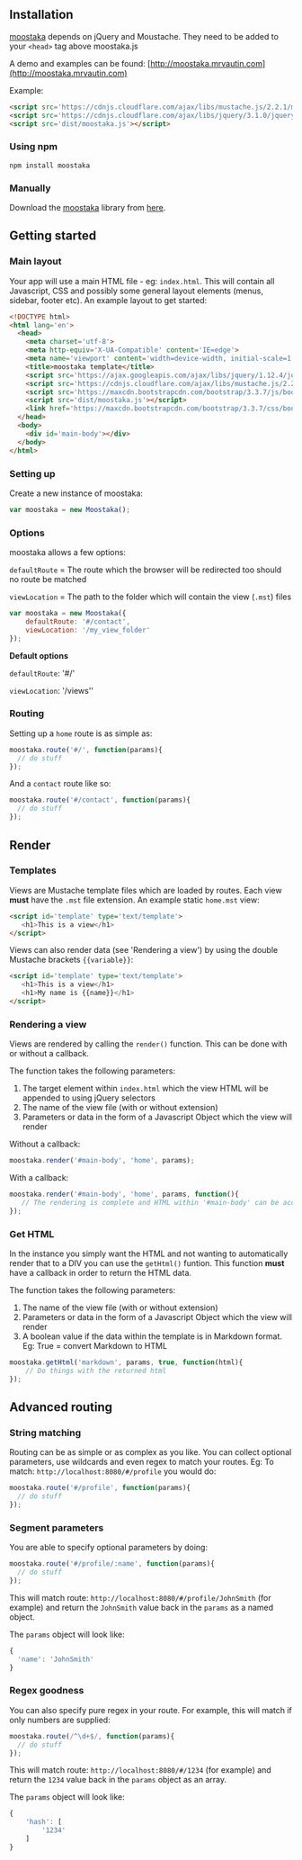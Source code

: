 ## Installation

[moostaka](https://github.com/mrvautin/moostaka) depends on jQuery and Moustache. They need to be added to your `<head>` tag above moostaka.js

A demo and examples can be found: [http://moostaka.mrvautin.com](http://moostaka.mrvautin.com)

Example:

``` html
<script src='https://cdnjs.cloudflare.com/ajax/libs/mustache.js/2.2.1/mustache.min.js'></script>
<script src='https://cdnjs.cloudflare.com/ajax/libs/jquery/3.1.0/jquery.min.js'></script>
<script src='dist/moostaka.js'></script>
```

### Using npm

`npm install moostaka`

### Manually

Download the [moostaka](https://github.com/mrvautin/moostaka) library from [here](https://github.com/mrvautin/moostaka/archive/master.zip).

## Getting started

### Main layout

Your app will use a main HTML file - eg: `index.html`. This will contain all Javascript, CSS and possibly some general layout elements (menus, sidebar, footer etc). An example layout to get started:

``` html
<!DOCTYPE html>
<html lang='en'>
  <head>
    <meta charset='utf-8'>
    <meta http-equiv='X-UA-Compatible' content='IE=edge'>
    <meta name='viewport' content='width=device-width, initial-scale=1'>
    <title>moostaka template</title>
    <script src='https://ajax.googleapis.com/ajax/libs/jquery/1.12.4/jquery.min.js'></script>
    <script src='https://cdnjs.cloudflare.com/ajax/libs/mustache.js/2.2.1/mustache.min.js'></script>
    <script src='https://maxcdn.bootstrapcdn.com/bootstrap/3.3.7/js/bootstrap.min.js'></script>
    <script src='dist/moostaka.js'></script>
    <link href='https://maxcdn.bootstrapcdn.com/bootstrap/3.3.7/css/bootstrap.min.css' rel='stylesheet'>
  </head>
  <body>
    <div id='main-body'></div>
  </body>
</html>
```

### Setting up

Create a new instance of moostaka:
``` javascript
var moostaka = new Moostaka();
```

### Options

moostaka allows a few options:

`defaultRoute` = The route which the browser will be redirected too should no route be matched

`viewLocation` = The path to the folder which will contain the view (`.mst`) files

``` javascript
var moostaka = new Moostaka({
    defaultRoute: '#/contact',
    viewLocation: '/my_view_folder'
});
```

**Default options**

`defaultRoute`: '#/'

`viewLocation`: '/views''

### Routing

Setting up a `home` route is as simple as:

``` javascript
moostaka.route('#/', function(params){
  // do stuff
});
```

And a `contact` route like so:

``` javascript
moostaka.route('#/contact', function(params){
  // do stuff
});
```

## Render

### Templates

Views are Mustache template files which are loaded by routes. Each view **must** have the `.mst` file extension.
An example static `home.mst` view:

``` html
<script id='template' type='text/template'>
   <h1>This is a view</h1>
</script>
```

Views can also render data (see 'Rendering a view') by using the double Mustache brackets `{{variable}}`:

``` html
<script id='template' type='text/template'>
   <h1>This is a view</h1>
   <h1>My name is {{name}}</h1>
</script>
```

### Rendering a view

Views are rendered by calling the `render()` function. This can be done with or without a callback.

The function takes the following parameters:

1.  The target element within `index.html` which the view HTML will be appended to using jQuery selectors
2.  The name of the view file (with or without extension)
3.  Parameters or data in the form of a Javascript Object which the view will render

Without a callback:

``` javascript
moostaka.render('#main-body', 'home', params);
```

With a callback:

``` javascript
moostaka.render('#main-body', 'home', params, function(){
   // The rendering is complete and HTML within '#main-body' can be accessed
});
```

### Get HTML

In the instance you simply want the HTML and not wanting to automatically render that to a DIV you can use the `getHtml()` funtion.
This function **must** have a callback in order to return the HTML data.

The function takes the following parameters:

1.  The name of the view file (with or without extension)
2.  Parameters or data in the form of a Javascript Object which the view will render
3.  A boolean value if the data within the template is in Markdown format. Eg: True = convert Markdown to HTML

``` javascript
moostaka.getHtml('markdown', params, true, function(html){
    // Do things with the returned html
});
```

## Advanced routing

### String matching

Routing can be as simple or as complex as you like. You can collect optional parameters, use wildcards and even regex to match your routes. Eg: To match: `http://localhost:8080/#/profile` you would do:

``` javascript
moostaka.route('#/profile', function(params){
  // do stuff
});
```

### Segment parameters

You are able to specify optional parameters by doing:

``` javascript
moostaka.route('#/profile/:name', function(params){
  // do stuff
});
```

This will match route: `http://localhost:8080/#/profile/JohnSmith` (for example) and return the `JohnSmith` value back in the `params` as a named object.

The `params` object will look like:

``` javascript
{
  'name': 'JohnSmith'
}
```

### Regex goodness

You can also specify pure regex in your route.
For example, this will match if only numbers are supplied:

``` javascript
moostaka.route(/^\d+$/, function(params){
  // do stuff
});
```

This will match route: `http://localhost:8080/#/1234` (for example) and return the `1234` value back in the `params` object as an array.

The `params` object will look like:

``` javascript
{
    'hash': [
        '1234'
    ]
}
```